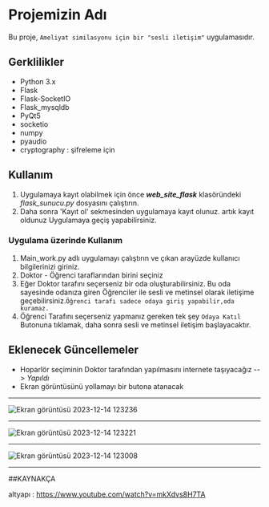 # Projemizin Adı

Bu proje, `Ameliyat similasyonu için bir "sesli iletişim"` uygulamasıdır.
## Gerklilikler

- Python 3.x
- Flask
- Flask-SocketIO
- Flask_mysqldb
- PyQt5
- socketio
- numpy
- pyaudio
- cryptography : şifreleme için
## Kullanım
1. Uygulamaya kayıt olabilmek için önce ***web_site_flask*** klasöründeki *flask_sunucu.py* dosyasını çalıştırın.
2. Daha sonra 'Kayıt ol' sekmesinden uygulamaya kayıt olunuz.
artık kayıt oldunuz Uygulamaya geçiş yapabilirsiniz.


### Uygulama üzerinde Kullanım

1. Main_work.py adlı uygulamayı çalıştırın ve çıkan arayüzde kullanıcı bilgilerinizi giriniz.
2. Doktor - Öğrenci taraflarından birini seçiniz
3. Eğer Doktor tarafını seçerseniz bir oda oluşturabilirsiniz. Bu oda sayesinde odanıza giren Öğrenciler ile sesli ve metinsel olarak iletişime geçebilirsiniz.`Öğrenci tarafı sadece odaya giriş yapabilir,oda kuramaz.`
5. Öğrenci Tarafını seçerseniz yapmanız gereken tek şey  `Odaya Katıl` Butonuna tıklamak, daha sonra sesli ve metinsel iletişim başlayacaktır.

## Eklenecek Güncellemeler
- Hoparlör seçiminin Doktor tarafından yapılmasını internete taşıyacağız --> *Yapıldı*
- Ekran görüntüsünü yollamayı bir butona atanacak

---
![Ekran görüntüsü 2023-12-14 123236](https://github.com/Lopards/sesli_iletisim_uygulamasi/assets/101428835/85055d56-0b74-428c-b33e-484f9e15982a)

---

![Ekran görüntüsü 2023-12-14 123221](https://github.com/Lopards/sesli_iletisim_uygulamasi/assets/101428835/0065ca6f-20c1-489c-90f4-86a73beb056c)

---

![Ekran görüntüsü 2023-12-14 123008](https://github.com/Lopards/sesli_iletisim_uygulamasi/assets/101428835/53568526-f426-4399-aa32-bf18912e9b55)

---
##KAYNAKÇA

altyapı : https://www.youtube.com/watch?v=mkXdvs8H7TA


